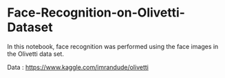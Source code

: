 # Face-Recognition-on-Olivetti-Dataset
In this notebook, face recognition was performed using the face images in the Olivetti data set. 

Data : https://www.kaggle.com/imrandude/olivetti
